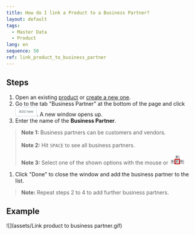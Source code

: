 ```yaml
---
title: How do I link a Product to a Business Partner?
layout: default
tags:
  - Master Data
  - Product
lang: en
sequence: 50
ref: link_product_to_business_partner
---
```


## Steps
1. Open an existing [product](Menu) or [create a new one](NewProduct).
1. Go to the tab "Business Partner" at the bottom of the page and click ![](assets/Add_New_Button.png). A new window opens up.
1. Enter the name of the **Business Partner**.
 >**Note 1:** Business partners can be customers and vendors.<br><br>
 >**Note 2:** Hit `SPACE` to see all business partners.<br><br>
 >**Note 3:** Select one of the shown options with the mouse or ![](../DE/assets/Workflow_Auftrag_Bis_Rechnung_WebUI-73797.png)

1. Click "Done" to close the window and add the business partner to the list.
 >**Note:** Repeat steps 2 to 4 to add further business partners.

## Example
![](assets/Link product to business partner.gif)

